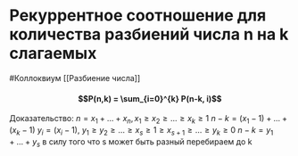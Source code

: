 # Рекуррентное соотношение для количества разбиений числа n на k слагаемых
#Коллоквиум 
[[Разбиение числа]]
#### $$P(n,k) = \sum_{i=0}^{k} P(n-k, i)$$
Доказательство:
$n = x_1 + \ldots + x_n , x_1 \ge x_2 \ge \ldots \ge x_k \ge 1$
$n - k = (x_1 - 1) + \ldots + (x_k-1)$
$y_i = (x_i - 1),\ y_1 \ge y_2 \ge \ldots \ge x_s \ge 1 \ge x_{s+1} \ge \ldots\ge y_k \ge 0$
$n-k = y_1 + \ldots + y_s$
в силу того что s может быть разный перебираем до k
